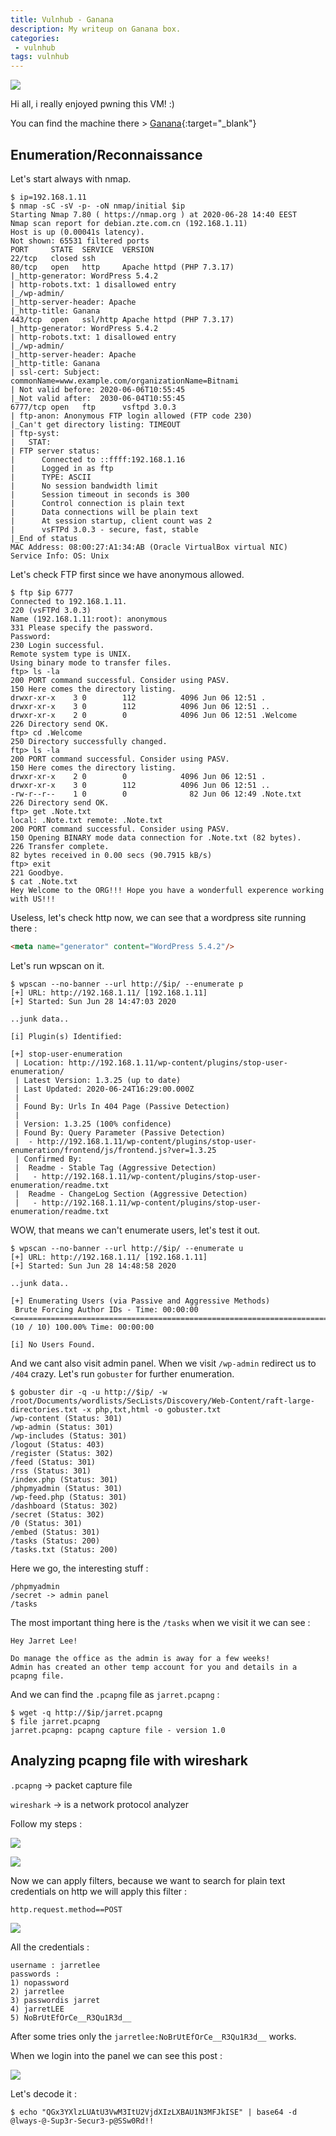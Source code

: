 ```yaml
---
title: Vulnhub - Ganana
description: My writeup on Ganana box.
categories:
 - vulnhub
tags: vulnhub
---
```


![](https://i.imgur.com/aLcGAEB.png)

Hi all, i really enjoyed pwning this VM! :)

You can find the machine there > [Ganana](https://www.vulnhub.com/entry/ganana-1,497/){:target="_blank"}

## Enumeration/Reconnaissance

Let's start always with nmap.

```
$ ip=192.168.1.11
$ nmap -sC -sV -p- -oN nmap/initial $ip
Starting Nmap 7.80 ( https://nmap.org ) at 2020-06-28 14:40 EEST
Nmap scan report for debian.zte.com.cn (192.168.1.11)
Host is up (0.00041s latency).
Not shown: 65531 filtered ports
PORT     STATE  SERVICE  VERSION
22/tcp   closed ssh
80/tcp   open   http     Apache httpd (PHP 7.3.17)
|_http-generator: WordPress 5.4.2
| http-robots.txt: 1 disallowed entry 
|_/wp-admin/
|_http-server-header: Apache
|_http-title: Ganana
443/tcp  open   ssl/http Apache httpd (PHP 7.3.17)
|_http-generator: WordPress 5.4.2
| http-robots.txt: 1 disallowed entry 
|_/wp-admin/
|_http-server-header: Apache
|_http-title: Ganana
| ssl-cert: Subject: commonName=www.example.com/organizationName=Bitnami
| Not valid before: 2020-06-06T10:55:45
|_Not valid after:  2030-06-04T10:55:45
6777/tcp open   ftp      vsftpd 3.0.3
| ftp-anon: Anonymous FTP login allowed (FTP code 230)
|_Can't get directory listing: TIMEOUT
| ftp-syst: 
|   STAT: 
| FTP server status:
|      Connected to ::ffff:192.168.1.16
|      Logged in as ftp
|      TYPE: ASCII
|      No session bandwidth limit
|      Session timeout in seconds is 300
|      Control connection is plain text
|      Data connections will be plain text
|      At session startup, client count was 2
|      vsFTPd 3.0.3 - secure, fast, stable
|_End of status
MAC Address: 08:00:27:A1:34:AB (Oracle VirtualBox virtual NIC)
Service Info: OS: Unix
```

Let's check FTP first since we have anonymous allowed.

```
$ ftp $ip 6777
Connected to 192.168.1.11.
220 (vsFTPd 3.0.3)
Name (192.168.1.11:root): anonymous
331 Please specify the password.
Password:
230 Login successful.
Remote system type is UNIX.
Using binary mode to transfer files.
ftp> ls -la
200 PORT command successful. Consider using PASV.
150 Here comes the directory listing.
drwxr-xr-x    3 0        112          4096 Jun 06 12:51 .
drwxr-xr-x    3 0        112          4096 Jun 06 12:51 ..
drwxr-xr-x    2 0        0            4096 Jun 06 12:51 .Welcome
226 Directory send OK.
ftp> cd .Welcome
250 Directory successfully changed.
ftp> ls -la
200 PORT command successful. Consider using PASV.
150 Here comes the directory listing.
drwxr-xr-x    2 0        0            4096 Jun 06 12:51 .
drwxr-xr-x    3 0        112          4096 Jun 06 12:51 ..
-rw-r--r--    1 0        0              82 Jun 06 12:49 .Note.txt
226 Directory send OK.
ftp> get .Note.txt
local: .Note.txt remote: .Note.txt
200 PORT command successful. Consider using PASV.
150 Opening BINARY mode data connection for .Note.txt (82 bytes).
226 Transfer complete.
82 bytes received in 0.00 secs (90.7915 kB/s)
ftp> exit
221 Goodbye.
$ cat .Note.txt 
Hey Welcome to the ORG!!! Hope you have a wonderfull experence working with US!!!
```

Useless, let's check http now, we can see that a wordpress site running there : 

```html
<meta name="generator" content="WordPress 5.4.2"/>
```

Let's run wpscan on it.

```
$ wpscan --no-banner --url http://$ip/ --enumerate p
[+] URL: http://192.168.1.11/ [192.168.1.11]
[+] Started: Sun Jun 28 14:47:03 2020

..junk data..

[i] Plugin(s) Identified:

[+] stop-user-enumeration
 | Location: http://192.168.1.11/wp-content/plugins/stop-user-enumeration/
 | Latest Version: 1.3.25 (up to date)
 | Last Updated: 2020-06-24T16:29:00.000Z
 |
 | Found By: Urls In 404 Page (Passive Detection)
 |
 | Version: 1.3.25 (100% confidence)
 | Found By: Query Parameter (Passive Detection)
 |  - http://192.168.1.11/wp-content/plugins/stop-user-enumeration/frontend/js/frontend.js?ver=1.3.25
 | Confirmed By:
 |  Readme - Stable Tag (Aggressive Detection)
 |   - http://192.168.1.11/wp-content/plugins/stop-user-enumeration/readme.txt
 |  Readme - ChangeLog Section (Aggressive Detection)
 |   - http://192.168.1.11/wp-content/plugins/stop-user-enumeration/readme.txt
```

WOW, that means we can't enumerate users, let's test it out.

```
$ wpscan --no-banner --url http://$ip/ --enumerate u
[+] URL: http://192.168.1.11/ [192.168.1.11]
[+] Started: Sun Jun 28 14:48:58 2020

..junk data..

[+] Enumerating Users (via Passive and Aggressive Methods)
 Brute Forcing Author IDs - Time: 00:00:00 <======================================================================================================> (10 / 10) 100.00% Time: 00:00:00

[i] No Users Found.
```

And we cant also visit admin panel. When we visit `/wp-admin` redirect us to `/404` crazy. Let's run `gobuster` for further enumeration.

```
$ gobuster dir -q -u http://$ip/ -w /root/Documents/wordlists/SecLists/Discovery/Web-Content/raft-large-directories.txt -x php,txt,html -o gobuster.txt
/wp-content (Status: 301)
/wp-admin (Status: 301)
/wp-includes (Status: 301)
/logout (Status: 403)
/register (Status: 302)
/feed (Status: 301)
/rss (Status: 301)
/index.php (Status: 301)
/phpmyadmin (Status: 301)
/wp-feed.php (Status: 301)
/dashboard (Status: 302)
/secret (Status: 302)
/0 (Status: 301)
/embed (Status: 301)
/tasks (Status: 200)
/tasks.txt (Status: 200)
```

Here we go, the interesting stuff :

```
/phpmyadmin
/secret -> admin panel
/tasks
```

The most important thing here is the `/tasks` when we visit it we can see :

```
Hey Jarret Lee!

Do manage the office as the admin is away for a few weeks! 
Admin has created an other temp account for you and details in a pcapng file. 
```

And we can find the `.pcapng` file as `jarret.pcapng` : 

```
$ wget -q http://$ip/jarret.pcapng
$ file jarret.pcapng 
jarret.pcapng: pcapng capture file - version 1.0
```

## Analyzing pcapng file with wireshark

`.pcapng` -> packet capture file

`wireshark` -> is a network protocol analyzer

Follow my steps :

![](https://i.imgur.com/e1jen8i.png)

![](https://i.imgur.com/anx63R6.png)

Now we can apply filters, because we want to search for plain text credentials on http we will apply this filter :

`http.request.method==POST`

![](https://i.imgur.com/mR6e3yX.png)

All the credentials : 

```
username : jarretlee
passwords :
1) nopassword
2) jarretlee
3) passwordis jarret
4) jarretLEE
5) NoBrUtEfOrCe__R3Qu1R3d__
```

After some tries only the `jarretlee:NoBrUtEfOrCe__R3Qu1R3d__` works.

When we login into the panel we can see this post :

![](https://i.imgur.com/AN8EUEB.png)

Let's decode it :

```
$ echo "QGx3YXlzLUAtU3VwM3ItU2VjdXIzLXBAU1N3MFJkISE" | base64 -d
@lways-@-Sup3r-Secur3-p@SSw0Rd!!
```

